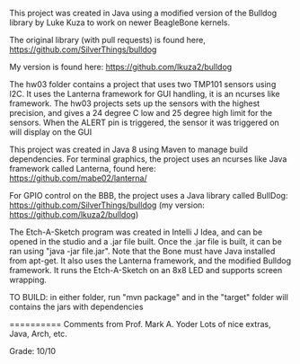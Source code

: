 This project was created in Java using a modified version of the Bulldog library by Luke Kuza to work on newer BeagleBone kernels.

The original library (with pull requests) is found here, https://github.com/SilverThings/bulldog

My version is found here: https://github.com/lkuza2/bulldog


The hw03 folder contains a project that uses two TMP101 sensors using I2C.  It uses the Lanterna framework for GUI handling, it is an ncurses like framework.  The hw03 projects sets up the sensors with the highest precision, and gives a 24 degree C low and 25 degree high limit for the sensors.  When the ALERT pin is triggered, the sensor it was triggered on will display on the GUI

This project was created in Java 8 using Maven to manage build dependencies. For terminal graphics, the project uses an ncurses like Java framework called Lanterna, found here: https://github.com/mabe02/lanterna/

For GPIO control on the BBB, the project uses a Java library called BullDog: https://github.com/SilverThings/bulldog (my version: https://github.com/lkuza2/bulldog)

The Etch-A-Sketch program was created in Intelli J Idea, and can be opened in the studio and a .jar file built. Once the .jar file is built, it can be ran using "java -jar file.jar". Note that the Bone must have Java installed from apt-get.  It also uses the Lanterna framework, and the modified Bulldog framework.  It runs the Etch-A-Sketch on an 8x8 LED and supports screen wrapping.

TO BUILD:
in either folder, run "mvn package" and in the "target" folder will contains the jars with dependencies

==========
Comments from Prof. Mark A. Yoder
Lots of nice extras, Java, Arch, etc.

Grade:  10/10
